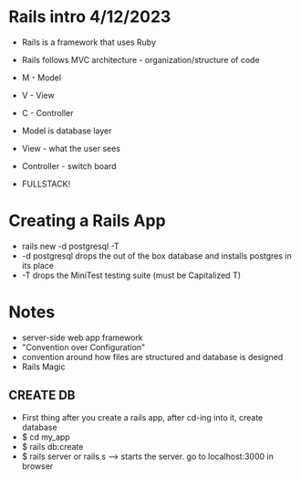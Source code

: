 # Rails intro 4/12/2023

- Rails is a framework that uses Ruby
- Rails follows MVC architecture - organization/structure of code
- M - Model
- V - View
- C - Controller

- Model is database layer
- View - what the user sees
- Controller - switch board

- FULLSTACK! 

# Creating a Rails App
- rails new <app-name> -d postgresql -T
 - -d postgresql drops the out of the box database and installs postgres in its place
 - -T drops the MiniTest testing suite (must be Capitalized T)

# Notes
- server-side web app framework
- "Convention over Configuration"
 - convention around how files are structured and database is designed
 - Rails Magic

## CREATE DB
- First thing after you create a rails app, after cd-ing into it, create database
- $ cd my_app
- $ rails db:create
- $ rails server or rails s  --> starts the server. go to localhost:3000 in browser



